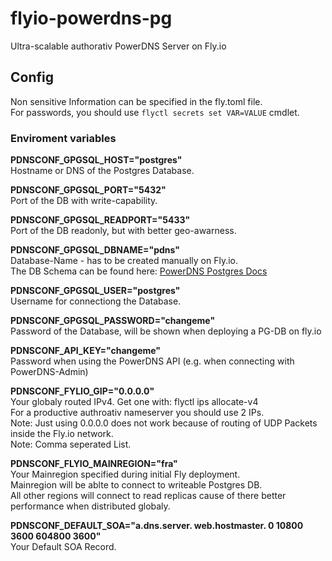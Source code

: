 # flyio-powerdns-pg
Ultra-scalable authorativ PowerDNS Server on Fly.io

## Config
Non sensitive Information can be specified in the fly.toml file.  
For passwords, you should use `flyctl secrets set VAR=VALUE` cmdlet.

### Enviroment variables
**PDNSCONF_GPGSQL_HOST="postgres"**  
Hostname or DNS of the Postgres Database.  

**PDNSCONF_GPGSQL_PORT="5432"**  
Port of the DB with write-capability.  

**PDNSCONF_GPGSQL_READPORT="5433"**  
Port of the DB readonly, but with better geo-awarness.  

**PDNSCONF_GPGSQL_DBNAME="pdns"**  
Database-Name - has to be created manually on Fly.io.  
The DB Schema can be found here: [PowerDNS Postgres Docs](https://doc.powerdns.com/authoritative/backends/generic-postgresql.html)  

**PDNSCONF_GPGSQL_USER="postgres"**  
Username for connectiong the Database.  

**PDNSCONF_GPGSQL_PASSWORD="changeme"**  
Password of the Database, will be shown when deploying a PG-DB on fly.io  

**PDNSCONF_API_KEY="changeme"**  
Password when using the PowerDNS API (e.g. when connecting with PowerDNS-Admin)  

**PDNSCONF_FYLIO_GIP="0.0.0.0"**  
Your globaly routed IPv4. Get one with: flyctl ips allocate-v4  
For a productive authroativ nameserver you should use 2 IPs.  
Note: Just using 0.0.0.0 does not work because of routing of UDP Packets inside the Fly.io network.  
Note: Comma seperated List.  

**PDNSCONF_FLYIO_MAINREGION="fra"**  
Your Mainregion specified during initial Fly deployment.  
Mainregion will be ablte to connect to writeable Postgres DB.  
All other regions will connect to read replicas cause of there better performance when distributed globaly.  

**PDNSCONF_DEFAULT_SOA="a.dns.server. web.hostmaster. 0 10800 3600 604800 3600"**  
Your Default SOA Record.